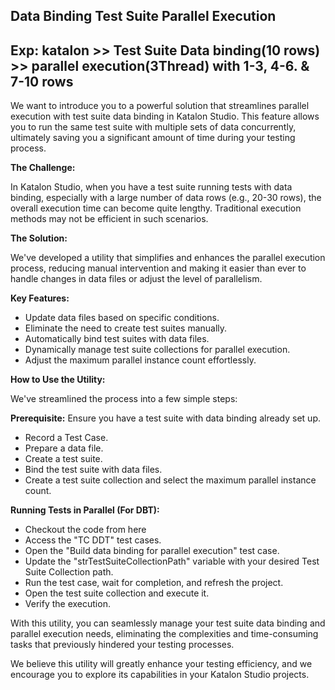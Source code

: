 ## Data Binding Test Suite Parallel Execution
## Exp: katalon >> Test Suite Data binding(10 rows) >> parallel execution(3Thread) with 1-3, 4-6. & 7-10 rows

We want to introduce you to a powerful solution that streamlines parallel execution with test suite data binding in Katalon Studio. This feature allows you to run the same test suite with multiple sets of data concurrently, ultimately saving you a significant amount of time during your testing process.

**The Challenge:**

In Katalon Studio, when you have a test suite running tests with data binding, especially with a large number of data rows (e.g., 20-30 rows), the overall execution time can become quite lengthy. Traditional execution methods may not be efficient in such scenarios.

**The Solution:**

We've developed a utility that simplifies and enhances the parallel execution process, reducing manual intervention and making it easier than ever to handle changes in data files or adjust the level of parallelism.

**Key Features:**

* Update data files based on specific conditions.
* Eliminate the need to create test suites manually.
* Automatically bind test suites with data files.
* Dynamically manage test suite collections for parallel execution.
* Adjust the maximum parallel instance count effortlessly.

**How to Use the Utility:**

We've streamlined the process into a few simple steps:

**Prerequisite:** Ensure you have a test suite with data binding already set up.

* Record a Test Case.
* Prepare a data file.
* Create a test suite.
* Bind the test suite with data files.
* Create a test suite collection and select the maximum parallel instance count.

**Running Tests in Parallel (For DBT):**

* Checkout the code from here
* Access the "TC DDT" test cases.
* Open the "Build data binding for parallel execution" test case.
* Update the "strTestSuiteCollectionPath" variable with your desired Test Suite Collection path.
* Run the test case, wait for completion, and refresh the project.
* Open the test suite collection and execute it.
* Verify the execution.

With this utility, you can seamlessly manage your test suite data binding and parallel execution needs, eliminating the complexities and time-consuming tasks that previously hindered your testing processes.

We believe this utility will greatly enhance your testing efficiency, and we encourage you to explore its capabilities in your Katalon Studio projects.

